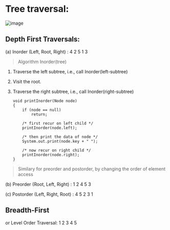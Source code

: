 # Tree traversal:

![image](https://user-images.githubusercontent.com/68404906/159869375-a5a318bb-88ed-48cc-b280-f259f0e02618.png)

## Depth First Traversals:

(a) Inorder (Left, Root, Right) : 4 2 5 1 3

> Algorithm Inorder(tree)

1.  Traverse the left subtree, i.e., call Inorder(left-subtree)
2.  Visit the root.
3.  Traverse the right subtree, i.e., call Inorder(right-subtree)

        void printInorder(Node node)
        {
            if (node == null)
                return;

            /* first recur on left child */
            printInorder(node.left);

            /* then print the data of node */
            System.out.print(node.key + " ");

            /* now recur on right child */
            printInorder(node.right);
        }

> Similary for preorder and postorder, by changing the order of element access

(b) Preorder (Root, Left, Right) : 1 2 4 5 3

(c) Postorder (Left, Right, Root) : 4 5 2 3 1

## Breadth-First

or Level Order Traversal: 1 2 3 4 5
